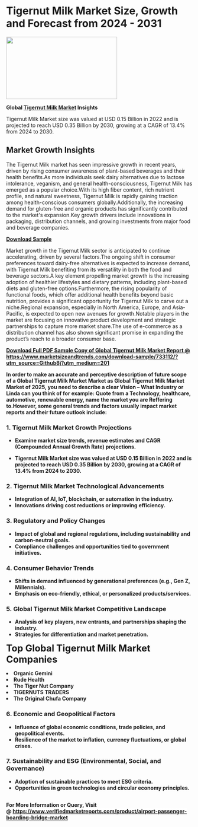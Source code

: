 <H1>Tigernut Milk Market Size, Growth and Forecast from 2024 - 2031</H1><img class="aligncenter size-medium wp-image-584254" src="https://thirdeyenews.in/wp-content/uploads/2024/09/Global-Market-Research-300x168.jpeg" alt="" width="300" height="168" /><p><strong>Global&nbsp;<a href="https://www.marketsizeandtrends.com/download-sample/733112/?utm_source=Github8j?utm_medium=201">Tigernut Milk Market</a> Insights</strong></p><p>Tigernut Milk Market size was valued at USD 0.15 Billion in 2022 and is projected to reach USD 0.35 Billion by 2030, growing at a CAGR of 13.4% from 2024 to 2030.</p><p><h2>Market Growth Insights</h2> <p>The Tigernut Milk market has seen impressive growth in recent years, driven by rising consumer awareness of plant-based beverages and their health benefits.As more individuals seek dairy alternatives due to lactose intolerance, veganism, and general health-consciousness, Tigernut Milk has emerged as a popular choice.With its high fiber content, rich nutrient profile, and natural sweetness, Tigernut Milk is rapidly gaining traction among health-conscious consumers globally.Additionally, the increasing demand for gluten-free and organic products has significantly contributed to the market's expansion.Key growth drivers include innovations in packaging, distribution channels, and growing investments from major food and beverage companies.</p> <p><strong><a href="#">Download Sample</a></strong></p> <p>Market growth in the Tigernut Milk sector is anticipated to continue accelerating, driven by several factors.The ongoing shift in consumer preferences toward dairy-free alternatives is expected to increase demand, with Tigernut Milk benefiting from its versatility in both the food and beverage sectors.A key element propelling market growth is the increasing adoption of healthier lifestyles and dietary patterns, including plant-based diets and gluten-free options.Furthermore, the rising popularity of functional foods, which offer additional health benefits beyond basic nutrition, provides a significant opportunity for Tigernut Milk to carve out a niche.Regional expansion, especially in North America, Europe, and Asia-Pacific, is expected to open new avenues for growth.Notable players in the market are focusing on innovative product development and strategic partnerships to capture more market share.The use of e-commerce as a distribution channel has also shown significant promise in expanding the product’s reach to a broader consumer base.</p> <p><strong><a href="#"></p><p><span class=""><strong>Download Full PDF Sample Copy of Global Tigernut Milk Market Report</strong> @ <a href="https://www.marketsizeandtrends.com/download-sample/733112/?utm_source=Github8j?utm_medium=201" target="_blank">https://www.marketsizeandtrends.com/download-sample/733112/?utm_source=Github8j?utm_medium=201</a></span></p><p>In order to make an accurate and perceptive description of future scope of a Global&nbsp;Tigernut Milk Market Market as Global&nbsp;Tigernut Milk Market Market of 2025, you need to describe a clear Vision &ndash; What Industry or Linda can you think of for example: Quote from a Technology, healthcare, automotive, renewable energy, name the market you are Reffering to.However, some general trends and factors usually impact market reports and their future outlook include:</p><h3>1.&nbsp;<strong>Tigernut Milk Market Growth Projections</strong></h3><ul><li>Examine market size trends, revenue estimates and CAGR (Compounded Annual Growth Rate) projections.</li><li><p>Tigernut Milk Market size was valued at USD 0.15 Billion in 2022 and is projected to reach USD 0.35 Billion by 2030, growing at a CAGR of 13.4% from 2024 to 2030.</p></li></ul><h3>2.&nbsp;<strong>Tigernut Milk Market Technological Advancements</strong></h3><ul><li>Integration of AI, IoT, blockchain, or automation in the industry.</li><li>Innovations driving cost reductions or improving efficiency.</li></ul><h3>3.&nbsp;<strong>Regulatory and Policy Changes</strong></h3><ul><li>Impact of global and regional regulations, including sustainability and carbon-neutral goals.</li><li>Compliance challenges and opportunities tied to government initiatives.</li></ul><h3>4.&nbsp;<strong>Consumer Behavior Trends</strong></h3><ul><li>Shifts in demand influenced by generational preferences (e.g., Gen Z, Millennials).</li><li>Emphasis on eco-friendly, ethical, or personalized products/services.</li></ul><h3>5.&nbsp;<strong>Global Tigernut Milk Market Competitive Landscape</strong></h3><ul><li>Analysis of key players, new entrants, and partnerships shaping the industry.</li><li>Strategies for differentiation and market penetration.</li></ul><p data-pm-slice="1 1 []"><span style="color: inherit; font-family: inherit; font-size: 25px;">Top Global Tigernut Milk Market Companies</span></p><div class="" data-test-id=""><p><li>Organic Gemini</li><li> Rude Health</li><li> The Tiger Nut Company</li><li> TIGERNUTS TRADERS</li><li> The Original Chufa Company</li></p></div><h3>6.&nbsp;<strong>Economic and Geopolitical Factors</strong></h3><ul><li>Influence of global economic conditions, trade policies, and geopolitical events.</li><li>Resilience of the market to inflation, currency fluctuations, or global crises.</li></ul><h3>7.&nbsp;<strong>Sustainability and ESG (Environmental, Social, and Governance)</strong></h3><ul><li>Adoption of sustainable practices to meet ESG criteria.</li><li>Opportunities in green technologies and circular economy principles.</li></ul><h2><strong style="font-size: 14px;">For More Information or Query, Visit @&nbsp;</strong><a style="background-color: #ffffff; font-size: 14px;" href="https://www.marketsizeandtrends.com/report/tigernut-milk-market/" target="_blank">https://www.verifiedmarketreports.com/product/airport-passenger-boarding-bridge-market</a></h2>